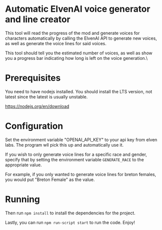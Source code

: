 # Automatic ElvenAI voice generator and line creator

This tool will read the progress of the mod and generate voices for characters
automatically by calling the ElvenAI API to generate new voices, as well as
generate the voice lines for said voices.

This tool should tell you the estimated number of voices, as well as show you a
progress bar indicating how long is left on the voice generation.\

# Prerequisites

You need to have nodejs installed. You should install the LTS version, not latest since the latest is usually unstable.

https://nodejs.org/en/download

# Configuration

Set the environment variable "OPENAI_API_KEY" to your api key from elven labs.
The program wll pick this up and automatically use it.

If you wish to only generate voice lines for a specific race and gender, specify that
by setting the environment variable `GENERATE_RACE` to the appropriate value.

For example, if you only wanted to generate voice lines for breton females, you would
put "Breton Female" as the value.

# Running



Then run `npm install` to install the dependencies for the project.

Lastly, you can run `npm run-script start` to run the code. Enjoy!

